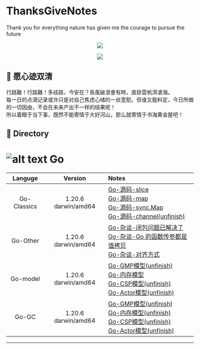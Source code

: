# ThanksGiveNotes
Thank you for everything nature has given me the courage to pursue the future


<p align='center'>
<img src='images/back_01.jpg'>
</p>

<p align='center'>
<img src="https://img.shields.io/badge/language-Golang-26C2F0.svg"> 
</p>

## 🍁 愿心迹双清
行路難！行路難！多歧路，今安在？長風破浪會有時，直掛雲帆濟滄海。  
每一日的点滴记录或许只是对自己焦虑心绪的一丝宽慰。但谁又能料定，今日所做的一切因由，不会在未来产出不一样的结果呢！  
所以着眼于当下事，既然不能寄情于大好河山，那么就寄情于书海黄金屋吧！



## 📖 Directory


# ![alt text](images/golang_01.jpg) Go

| Languge | Version | Notes |
|:-------:|:-------:|:------|
|Go-Classics|1.20.6 darwin/amd64<br>|[Go-源码-slice](https://github.com/ThandsGive/ThanksGiveNotes/blob/main/notes/golang/slice.md)<br>[Go-源码-map](https://github.com/ThandsGive/ThanksGiveNotes/blob/main/notes/golang/map.md)<br>[Go-源码-sync.Map](https://github.com/ThanksGiveMeCourage/ThanksGiveNotes/blob/main/notes/golang/sync_map.md)<br>[Go-源码-channel(unfinish)]()<br>|
|Go-Other|1.20.6 darwin/amd64<br>|[Go-杂谈-闭包问题已解决了](https://github.com/ThandsGive/ThanksGiveNotes/blob/main/notes/golang/closure_problem.md)<br>[Go-杂谈-Go 的函数传参都是 值拷贝](https://github.com/ThandsGive/ThanksGiveNotes/blob/main/notes/golang/function_params_passing.md)<br>[Go-杂谈-对齐方式](https://github.com/ThandsGive/ThanksGiveNotes/blob/main/notes/golang/alignment.md)<br>|
|Go-model|1.20.6 darwin/amd64<br>|[Go-GMP模型(unfinish)]()<br>[Go-内存模型](https://github.com/ThanksGiveMeCourage/ThanksGiveNotes/blob/main/notes/golang/model/memory_model.md)<br>[Go-CSP模型(unfinish)]()<br>[Go-Actor模型(unfinish)]()<br>|
|Go-GC|1.20.6 darwin/amd64<br>|[Go-GMP模型(unfinish)]()<br>[Go-内存模型(unfinish)]()<br>[Go-CSP模型(unfinish)]()<br>[Go-Actor模型(unfinish)]()<br>|

----------------------------